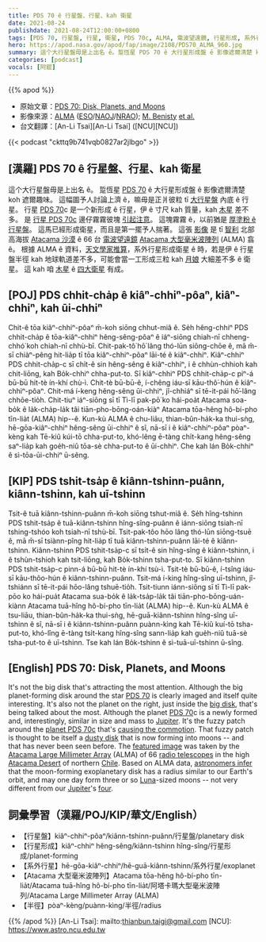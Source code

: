 ```yaml
---
title: PDS 70 ê 行星盤、行星、kah 衛星
date: 2021-08-24
publishdate: 2021-08-24T12:00:00+0800
tags: [PDS 70, 行星盤, 行星, 衛星, PDS 70c, ALMA, 電波望遠鏡, 行星形成, 系外行星]
hero: https://apod.nasa.gov/apod/fap/image/2108/PDS70_ALMA_960.jpg
summary: 這个大行星盤毋是上出名 ê。踅恆星 PDS 70 ê 大行星形成盤 ê 影像遮爾清楚 koh 遮爾趣味。
categories: [podcast]
vocals: [阿錕]
---
```


{{% apod %}}

- 原始文章：[PDS 70: Disk, Planets, and Moons](https://apod.nasa.gov/apod/ap210824.html)
- 影像來源：[ALMA](https://www.eso.org/public/usa/teles-instr/alma/) ([ESO](https://www.eso.org/public/)/[NAOJ](https://www.nao.ac.jp/en/)/[NRAO](https://public.nrao.edu/)); [M. Benisty](https://sites.google.com/view/mbenisty) [et al.](https://ui.adsabs.harvard.edu/abs/2021arXiv210807123B/abstract)
- 台文翻譯：[An-Li Tsai][An-Li Tsai] ([NCU][NCU])

{{< podcast "ckttq9b741vqb0827ar2jlbgo" >}}

## [漢羅] PDS 70 ê 行星盤、行星、kah 衛星
這个大行星盤毋是上出名 ê。
踅恆星 [PDS 70][PDS 70 1] ê 大行星形成盤 ê 影像遮爾清楚 koh 遮爾趣味。
這幅圖予人討論上濟 ê，嘛毋是正爿彼粒 tī [大行星盤][big disk] 內底 ê 行星。
行星 [PDS 70][PDS 70 2]c 是一个新形成 ê 行星，伊 ê 寸尺 kah 質量，kah [木星][Jupiter] 差不多。
是 [行星 PDS 70c][planet PDS 70c] 邊仔霧霧彼塊 [引起注意][causing the commotion]。
這塊霧霧 ê，以前猶是 [厚塗粉 ê 行星盤][dusty disk]。
這馬已經形成衛星，而且是第一擺予人揣著。
這張 [影像][featured image] 是 tī [智利][Chile] 北部高海拔 [Atacama 沙漠][Atacama Desert] ê 66 台 [電波望遠鏡][radio telescopes] [Atacama 大型毫米波陣列][Atacama Large Millimeter Array] (ALMA) 翕 ê。
根據 ALMA ê 資料，[天文學家推算][astronomers infer]，系外行星形成衛星 ê 時，若是伊 ê 行星盤半徑 kah 地球軌道差不多，可能會當一工形成三粒 kah [月娘][Luna] 大細差不多 ê 衛星。
這 kah 咱 [木星][Jupiter] ê [四大衛星][four] 有成。

## [POJ] PDS chhit-cha̍p ê kiâⁿ-chhiⁿ-pôaⁿ, kiâⁿ-chhiⁿ, kah ūi-chhiⁿ
Chit-ê tōa kiâⁿ-chhiⁿ-pôaⁿ m̄-koh siōng chhut-miâ ê.
Se̍h hêng-chhiⁿ PDS chhit-cha̍p ê tōa-kiâⁿ-chhiⁿ hêng-sêng-pôaⁿ ê iáⁿ-siōng chiah-nī chheng-chhó͘ koh chiah-nī chhù-bī.
Chit-pak-tô͘ hō͘ lâng thó-lūn siōng-chōe ê, mā m̄-sī chiàⁿ-pêng hit-lia̍p  tī tōa kiâⁿ-chhiⁿ-pôaⁿ lāi-té ê kiâⁿ-chhiⁿ.
Kiâⁿ-chhiⁿ PDS chhit-cha̍p-c sī chi̍t-ê sin hêng-sêng ê kiâⁿ-chhiⁿ, i ê chhùn-chhioh kah chit-liōng, kah Bo̍k-chhiⁿ chha-put-to.
Sī kiâⁿ-chhiⁿ PDS chhit-cha̍p-c piⁿ-á bū-bū hit-tè ín-khí chù-ì.
Chit-tè bū-bū-ê, í-chêng iáu-sī kāu-thô͘-hún ê kiâⁿ-chhiⁿ-pôaⁿ.
Chit-má í-keng hêng-sêng ūi-chhiⁿ, jî-chhiáⁿ sī tē-it-pái hō͘-lâng chhōe-tio̍h.
Chit-tiuⁿ iáⁿ-siōng sī tī Tì-lī pak-pō͘ ko hái-poa̍t Atacama soa-bo̍k ê la̍k-cha̍p-la̍k tâi tiān-pho-bōng-oán-kiàⁿ Atacama tōa-hêng hô-bí-pho tīn-lia̍t (ALMA) hip--ê.
Kun-kù ALMA ê chu-liāu, thian-bûn-ha̍k-ka thui-sǹg, hē-gōa-kiâⁿ-chhiⁿ hêng-sêng ūi-chhiⁿ ê sî, nā-sī i ê kiâⁿ-chhiⁿ-pôaⁿ pòaⁿ-kèng kah Tē-kiû kúi-tō chha-put-to, khó-lêng ē-tàng chi̍t-kang hêng-sêng saⁿ-lia̍p kah goe̍h-niû tōa-sè chha-put-to ê ūi-chhiⁿ.
Che kah lán Bo̍k-chhiⁿ ê sì-tōa-ūi-chhiⁿ ū-sêng.

## [KIP] PDS tshit-tsa̍p ê kiânn-tshinn-puânn, kiânn-tshinn, kah uī-tshinn
Tsit-ê tuā kiânn-tshinn-puânn m̄-koh siōng tshut-miâ ê.
Se̍h hîng-tshinn PDS tshit-tsa̍p ê tuā-kiânn-tshinn hîng-sîng-puânn ê iánn-siōng tsiah-nī tshing-tshóo koh tsiah-nī tshù-bī.
Tsit-pak-tôo hōo lâng thó-lūn siōng-tsuē ê, mā m̄-sī tsiànn-pîng hit-lia̍p  tī tuā kiânn-tshinn-puânn lāi-té ê kiânn-tshinn.
Kiânn-tshinn PDS tshit-tsa̍p-c sī tsi̍t-ê sin hîng-sîng ê kiânn-tshinn, i ê tshùn-tshioh kah tsit-liōng, kah Bo̍k-tshinn tsha-put-to.
Sī kiânn-tshinn PDS tshit-tsa̍p-c pinn-á bū-bū hit-tè ín-khí tsù-ì.
Tsit-tè bū-bū-ê, í-tsîng iáu-sī kāu-thôo-hún ê kiânn-tshinn-puânn.
Tsit-má í-king hîng-sîng uī-tshinn, jî-tshiánn sī tē-it-pái hōo-lâng tshuē-tio̍h.
Tsit-tiunn iánn-siōng sī tī Tì-lī pak-pōo ko hái-pua̍t Atacama sua-bo̍k ê la̍k-tsa̍p-la̍k tâi tiān-pho-bōng-uán-kiànn Atacama tuā-hîng hô-bí-pho tīn-lia̍t (ALMA) hip--ê.
Kun-kù ALMA ê tsu-liāu, thian-bûn-ha̍k-ka thui-sǹg, hē-guā-kiânn-tshinn hîng-sîng uī-tshinn ê sî, nā-sī i ê kiânn-tshinn-puânn puànn-kìng kah Tē-kiû kuí-tō tsha-put-to, khó-lîng ē-tàng tsi̍t-kang hîng-sîng sann-lia̍p kah gue̍h-niû tuā-sè tsha-put-to ê uī-tshinn.
Tse kah lán Bo̍k-tshinn ê sì-tuā-uī-tshinn ū-sîng.

## [English] PDS 70: Disk, Planets, and Moons
It's not the big disk that's attracting the most attention.
Although the big planet-forming disk around the star [PDS 70][PDS 70 1] is clearly imaged and itself quite interesting.
It's also not the planet on the right, just inside the [big disk][big disk], that's being talked about the most.
Although the planet [PDS 70][PDS 70 2]c is a newly formed and, interestingly, similar in size and mass to [Jupiter][Jupiter].
It's the fuzzy patch around the [planet PDS 70c][planet PDS 70c] that's [causing the commotion][causing the commotion].
That fuzzy patch is thought to be itself a [dusty disk][dusty disk] that is now forming into moons -- and that has never been seen before.
The [featured image][featured image] was taken by the [Atacama Large Millimeter Array][Atacama Large Millimeter Array] (ALMA) of 66 [radio telescopes][radio telescopes] in the high [Atacama Desert][Atacama Desert] of northern [Chile][Chile].
Based on ALMA data, [astronomers infer][astronomers infer] that the moon-forming exoplanetary disk has a radius similar to our Earth's orbit, and may one day form three or so [Luna][Luna]-sized moons -- not very different from our [Jupiter][Jupiter]'s [four][four].

## 詞彙學習（漢羅/POJ/KIP/華文/English）
- 【行星盤】kiâⁿ-chhiⁿ-pôaⁿ/kiânn-tshinn-puânn/行星盤/planetary disk
- 【行星形成】kiâⁿ-chhiⁿ hêng-sêng/kiânn-tshinn hîng-sîng/行星形成/planet-forming
- 【系外行星】hē-gōa-kiâⁿ-chhiⁿ/hē-guā-kiânn-tshinn/系外行星/exoplanet
- 【Atacama 大型毫米波陣列】Atacama tōa-hêng hô-bí-pho tīn-lia̍t/Atacama tuā-hîng hô-bí-pho tīn-lia̍t/阿塔卡瑪大型毫米波陣列/Atacama Large Millimeter Array (ALMA)
- 【半徑】pòaⁿ-kèng/puànn-kìng/半徑/radius




{{% /apod %}}
[An-Li Tsai]: mailto:thianbun.taigi@gmail.com
[NCU]: https://www.astro.ncu.edu.tw

[PDS 70 1]:https://youtu.be/Cslrr2koNvU
[big disk]:https://apod.nasa.gov/apod/ap041019.html
[PDS 70 2]:https://en.wikipedia.org/wiki/PDS_70
[Jupiter]:https://apod.nasa.gov/apod/ap190908.html
[planet PDS 70c]:https://exoplanets.nasa.gov/exoplanet-catalog/7414/pds-70-c/
[causing the commotion]:https://static.boredpanda.com/blog/wp-content/uploads/2014/09/animals-looking-through-the-window-201.jpg
[dusty disk]:https://www.eso.org/public/news/eso2111/
[featured image]:https://www.eso.org/public/images/eso2111b/
[Atacama Large Millimeter Array]:https://en.wikipedia.org/wiki/Atacama_Large_Millimeter_Array
[radio telescopes]:https://apod.nasa.gov/apod/ap140526.html
[Atacama Desert]:https://youtu.be/o5JfmFSBDgE
[Chile]:https://en.wikipedia.org/wiki/Chile
[astronomers infer]:https://ui.adsabs.harvard.edu/abs/2021arXiv210807123B/abstract
[Luna]:https://en.wiktionary.org/wiki/Luna#Proper_noun
[Jupiter]:https://solarsystem.nasa.gov/planets/jupiter/overview/
[four]:https://www.jpl.nasa.gov/images/the-galilean-satellites
